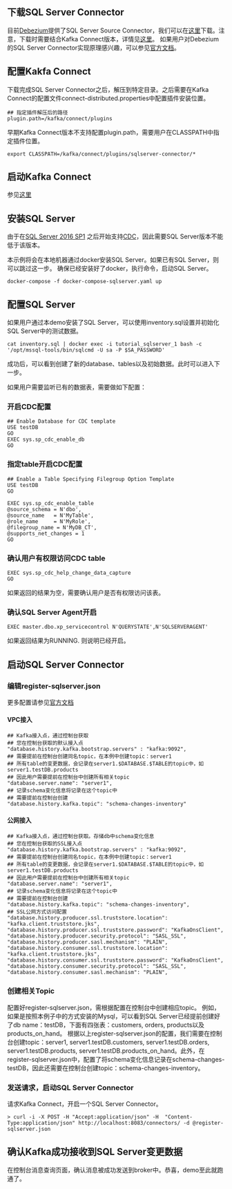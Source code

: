 ## 下载SQL Server Connector
目前[Debezium](https://debezium.io)提供了SQL Server Source Connector，我们可以在[这里](https://repo1.maven.org/maven2/io/debezium/debezium-connector-sqlserver/)下载。注意，下载时需要结合Kafka Connect版本，详情见[这里](https://debezium.io/docs/releases/)。
如果用户对Debezium的SQL Server Connector实现原理感兴趣，可以参见[官方文档](https://debezium.io/docs/connectors/sqlserver/)。

## 配置Kakfa Connect

下载完成SQL Server Connector之后，解压到特定目录。之后需要在Kafka Connect的配置文件connect-distributed.properties中配置插件安装位置。
```
## 指定插件解压后的路径
plugin.path=/kafka/connect/plugins
```
早期Kafka Connect版本不支持配置plugin.path，需要用户在CLASSPATH中指定插件位置。
```
export CLASSPATH=/kafka/connect/plugins/sqlserver-connector/*
```

## 启动Kafka Connect
参见[这里](../README.md)

## 安装SQL Server

由于在[SQL Server 2016 SP1](https://blogs.msdn.microsoft.com/sqlreleaseservices/sql-server-2016-service-pack-1-sp1-released/) 之后开始支持[CDC](https://docs.microsoft.com/en-us/sql/relational-databases/track-changes/about-change-data-capture-sql-server?view=sql-server-2017)，因此需要SQL Server版本不能低于该版本。

本示例将会在本地机器通过docker安装SQL Server。如果已有SQL Server，则可以跳过这一步。
确保已经安装好了docker，执行命令，启动SQL Server。
```shell
docker-compose -f docker-compose-sqlserver.yaml up
```

## 配置SQL Server

如果用户通过本demo安装了SQL Server，可以使用inventory.sql设置并初始化SQL Server中的测试数据。
```shell
cat inventory.sql | docker exec -i tutorial_sqlserver_1 bash -c '/opt/mssql-tools/bin/sqlcmd -U sa -P $SA_PASSWORD'
```
成功后，可以看到创建了新的database、tables以及初始数据。此时可以进入下一步。

如果用户需要监听已有的数据表，需要做如下配置：
### 开启CDC配置
```
## Enable Database for CDC template
USE testDB
GO
EXEC sys.sp_cdc_enable_db
GO
```
### 指定table开启CDC配置
```
## Enable a Table Specifying Filegroup Option Template
USE testDB
GO

EXEC sys.sp_cdc_enable_table
@source_schema = N'dbo',
@source_name   = N'MyTable',
@role_name     = N'MyRole',
@filegroup_name = N'MyDB_CT',
@supports_net_changes = 1
GO
```
### 确认用户有权限访问CDC table
```
EXEC sys.sp_cdc_help_change_data_capture
GO
```
如果返回的结果为空，需要确认用户是否有权限访问该表。

### 确认SQL Server Agent开启
```
EXEC master.dbo.xp_servicecontrol N'QUERYSTATE',N'SQLSERVERAGENT'
```
如果返回结果为RUNNING. 则说明已经开启。

## 启动SQL Server Connector

### 编辑register-sqlserver.json
更多配置请参见[官方文档](https://debezium.io/docs/connectors/sqlserver/#connector-properties)

#### VPC接入
```
## Kafka接入点，通过控制台获取
## 您在控制台获取的默认接入点
"database.history.kafka.bootstrap.servers" : "kafka:9092",
## 需要提前在控制台创建同名topic，在本例中创建topic：server1
## 所有table的变更数据，会记录在server1.$DATABASE.$TABLE的topic中，如server1.testDB.products
## 因此用户需要提前在控制台中创建所有相关topic
"database.server.name": "server1",
## 记录schema变化信息将记录在这个topic中
## 需要提前在控制台创建
"database.history.kafka.topic": "schema-changes-inventory"
```

#### 公网接入
```
## Kafka接入点，通过控制台获取。存储db中schema变化信息
## 您在控制台获取的SSL接入点
"database.history.kafka.bootstrap.servers" : "kafka:9092",
## 需要提前在控制台创建同名topic，在本例中创建topic：server1
## 所有table的变更数据，会记录在server1.$DATABASE.$TABLE的topic中，如server1.testDB.products
## 因此用户需要提前在控制台中创建所有相关topic
"database.server.name": "server1",
## 记录schema变化信息将记录在这个topic中
## 需要提前在控制台创建
"database.history.kafka.topic": "schema-changes-inventory",
## SSL公网方式访问配置
"database.history.producer.ssl.truststore.location": "kafka.client.truststore.jks",
"database.history.producer.ssl.truststore.password": "KafkaOnsClient",
"database.history.producer.security.protocol": "SASL_SSL",
"database.history.producer.sasl.mechanism": "PLAIN",
"database.history.consumer.ssl.truststore.location": "kafka.client.truststore.jks",
"database.history.consumer.ssl.truststore.password": "KafkaOnsClient",
"database.history.consumer.security.protocol": "SASL_SSL",
"database.history.consumer.sasl.mechanism": "PLAIN",
```

### 创建相关Topic
配置好register-sqlserver.json，需根据配置在控制台中创建相应topic。
例如，如果是按照本例子中的方式安装的Mysql，可以看到SQL Server已经提前创建好了db name：testDB，下面有四张表：customers, orders, products以及products_on_hand。
根据以上register-sqlserver.json的配置，我们需要在控制台创建topic：server1, server1.testDB.customers, server1.testDB.orders, server1.testDB.products, server1.testDB.products_on_hand。此外，在register-sqlserver.json中，配置了将schema变化信息记录在schema-changes-testDB，因此还需要在控制台创建topic：schema-changes-inventory。

### 发送请求，启动SQL Server Connector
请求Kafka Connect，开启一个SQL Server Connector。
```shell
> curl -i -X POST -H "Accept:application/json" -H  "Content-Type:application/json" http://localhost:8083/connectors/ -d @register-sqlserver.json
```

## 确认Kafka成功接收到SQL Server变更数据

在控制台消息查询页面，确认消息被成功发送到broker中。恭喜，demo至此就跑通了。



